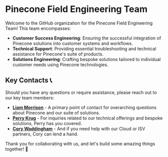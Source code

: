 # Pinecone Field Engineering Team

Welcome to the GitHub organization for the Pinecone Field Engineering Team! This team encompasses:

- **Customer Success Engineering**: Ensuring the successful integration of Pinecone solutions into customer systems and workflows.
- **Technical Support**: Providing essential troubleshooting and technical assistance for Pinecone's suite of products.
- **Solutions Engineering**: Crafting bespoke solutions tailored to individual customer needs using Pinecone technologies.

## Key Contacts 📞

Should you have any questions or require assistance, please reach out to our key team members:

- [**Liam Morrison**](mailto:liam@pinecone.io) - A primary point of contact for overarching questions about Pinecone and our suite of solutions.
- [**Perry Krug**](mailto:perry@pinecone.io) - For inquiries related to our technical offerings and bespoke solutions, Perry has you covered.
- [**Cory Waddingham**](mailto:cory@pinecone.io) - And if you need help with our Cloud or ISV partners, Cory can lend a hand.

Thank you for collaborating with us, and let's build some amazing things together! 🚀
